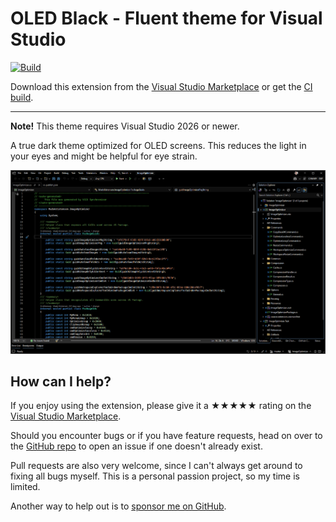 [marketplace]: https://marketplace.visualstudio.com/items?itemName=MadsKristensen.VantaBlack
[vsixgallery]: http://vsixgallery.com/extension/VantaBlack.e1e706e2-05d3-4da9-8754-652cd8ab65f5/
[repo]:https://github.com/madskristensen/VantaBlack

# OLED Black - Fluent theme for Visual Studio

[![Build](https://github.com/madskristensen/VantaBlack/actions/workflows/build.yaml/badge.svg)](https://github.com/madskristensen/VantaBlack/actions/workflows/build.yaml)

Download this extension from the [Visual Studio Marketplace][marketplace]
or get the [CI build][vsixgallery].

----------------------------------------

**Note!** This theme requires Visual Studio 2026 or newer.

A true dark theme optimized for OLED screens. This reduces the light in your eyes and might be helpful for eye strain.

![Screenshot](art/screenshot.png)

## How can I help?
If you enjoy using the extension, please give it a ★★★★★ rating on the [Visual Studio Marketplace][marketplace].

Should you encounter bugs or if you have feature requests, head on over to the [GitHub repo][repo] to open an issue if one doesn't already exist.

Pull requests are also very welcome, since I can't always get around to fixing all bugs myself. This is a personal passion project, so my time is limited.

Another way to help out is to [sponsor me on GitHub](https://github.com/sponsors/madskristensen).
